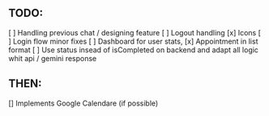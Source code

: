 ## TODO: 

[ ] Handling previous chat / designing feature 
[ ] Logout handling
[x] Icons
[ ] Login flow minor fixes
[ ] Dashboard for user stats,
[x] Appointment in list format
[ ] Use status insead of isCompleted on backend and adapt all logic whit api / gemini response


## THEN: 

[] Implements Google Calendare (if possible)
